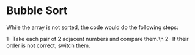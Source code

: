 # Bubble Sort

While the array is not sorted, the code would do the following steps:

1- Take each pair of 2 adjacent numbers and compare them.\n
2- If their order is not correct, switch them.